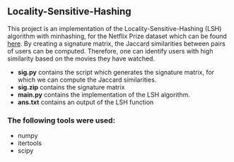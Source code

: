 ## Locality-Sensitive-Hashing

This project is an implementation of the Locality-Sensitive-Hashing (LSH) algorithm with minhashing, for the Netflix Prize dataset which can be found [here](https://surfdrive.surf.nl/files/index.php/s/WwZqzkkHxg6KLlL
). By creating a signature matrix, the Jaccard similarities between pairs of users can be computed. Therefore, one can identify users with high similarity based on the movies they have watched.

* **sig.py** contains the script which generates the signature matrix, for which we can compute the Jaccard similarities.
* **sig.zip** contains the signature matrix
* **main.py** contains the implementation of the LSH algorithm.
* **ans.txt** contains an output of the LSH function

### The following tools were used: 
 
* numpy 
* itertools
* scipy 